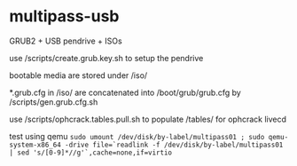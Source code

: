 multipass-usb
=============

GRUB2 + USB pendrive + ISOs

use /scripts/create.grub.key.sh to setup the pendrive

bootable media are stored under /iso/

*.grub.cfg in /iso/ are concatenated into /boot/grub/grub.cfg by /scripts/gen.grub.cfg.sh

use /scripts/ophcrack.tables.pull.sh to populate /tables/ for ophcrack livecd

test using qemu ``sudo umount /dev/disk/by-label/multipass01 ; sudo qemu-system-x86_64 -drive file=`readlink -f /dev/disk/by-label/multipass01 | sed 's/[0-9]*//g'`,cache=none,if=virtio ``

